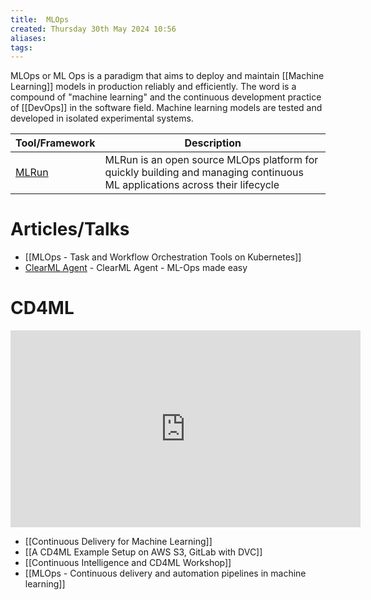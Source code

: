 ```yaml
---
title:  MLOps
created: Thursday 30th May 2024 10:56
aliases: 
tags: 
---
```

MLOps or ML Ops is a paradigm that aims to deploy and maintain [[Machine Learning]] models in production reliably and efficiently. The word is a compound of "machine learning" and the continuous development practice of [[DevOps]] in the software field. Machine learning models are tested and developed in isolated experimental systems.

| Tool/Framework                          | Description                                                                                                                |
| --------------------------------------- | -------------------------------------------------------------------------------------------------------------------------- |
| [MLRun](https://github.com/mlrun/mlrun) | MLRun is an open source MLOps platform for quickly building and managing continuous ML applications across their lifecycle |

# Articles/Talks

- [[MLOps - Task and Workflow Orchestration Tools on Kubernetes]]
- [ClearML Agent](https://github.com/allegroai/clearml-agent) - ClearML Agent - ML-Ops made easy
# CD4ML

<iframe width="560" height="315" src="https://www.youtube.com/embed/UzVa5azAHkc" title="YouTube video player" frameborder="0" allow="accelerometer; autoplay; clipboard-write; encrypted-media; gyroscope; picture-in-picture; web-share" allowfullscreen></iframe>

- [[Continuous Delivery for Machine Learning]]
- [[A CD4ML Example Setup on AWS S3, GitLab with DVC]]
- [[Continuous Intelligence and CD4ML Workshop]]
- [[MLOps - Continuous delivery and automation pipelines in machine learning]]
